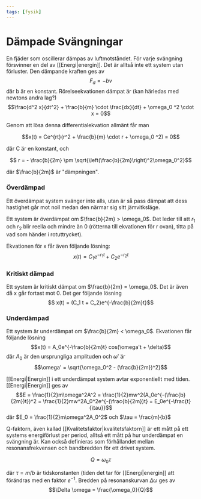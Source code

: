 ```yaml
---
tags: [fysik]
---
```

# Dämpade Svängningar


En fjäder som oscillerar dämpas av luftmotståndet. För varje svängning försvinner en del av [[Energi|energin]]. Det är alltså inte ett system utan förluster. Den dämpande kraften ges av
$$F_d = -bv$$
där b är en konstant. Rörelseekvationen dämpat är (kan härledas med newtons andra lag?)
$$\frac{d^2 x}{dt^2} + \frac{b}{m} \cdot \frac{dx}{dt} + \omega_0 ^2 \cdot x = 0$$


Genom att lösa denna differentialekvation allmänt får man 

$$x(t) = Ce^{rt}(r^2 + \frac{b}{m} \cdot r + \omega_0 ^2) = 0$$

där C är en konstant, och 

$$    r = - \frac{b}{2m} \pm \sqrt{\left(\frac{b}{2m}\right)^2\omega_0^2}$$

där $\frac{b}{2m}$ är "dämpningen".  

### Överdämpad

Ett överdämpat system svänger inte alls, utan är så pass dämpat att dess hastighet går mot noll medan den närmar sig sitt jämvitksläge. 

Ett system är överdämpat om $\frac{b}{2m} > \omega_0$. Det leder till att $r_1$ och $r_2$ blir reella och mindre än 0 (rötterna till ekvationen för r ovan), titta på vad som händer i rotuttrycket).

Ekvationen för x får även följande lösning:
$$    x(t) = C_1 e^{-r_1 t} + C_2 e^{-r_2 t}$$

### Kritiskt dämpad

Ett system är kritiskt dämpat om $\frac{b}{2m} = \omega_0$. Det är även då x går fortast mot 0. Det ger följande lösning
$$    x(t) = (C_1 t + C_2)e^{-\frac{b}{2m}t}$$

### Underdämpad

Ett system är underdämpat om $\frac{b}{2m} < \omega_0$. Ekvationen får följande lösning
$$x(t) = A_0e^{-\frac{b}{2m}t} cos(\omega't + \delta)$$ där $A_0$ är den
ursprungliga amplituden och $\omega'$ är
$$\omega' = \sqrt{\omega_0^2 - (\frac{b}{2m})^2}$$

[[Energi|Energin]] i ett underdämpat system avtar exponentiellt med tiden. [[Energi|Energin]] ges av
$$E = \frac{1}{2}m\omega^2A^2 = \frac{1}{2}mw^2(A_0e^{-(\frac{b}{2m})t})^2 = \frac{1}{2}mw^2A_0^2e^{-(\frac{b}{2m})t} = E_0e^{-\frac{t}{\tau}}$$
där $E_0 = \frac{1}{2}m\omega^2A_0^2$ och $\tau = \frac{m}{b}$

Q-faktorn, även kallad [[Kvalitetsfaktor|kvalitetsfaktorn]] är ett mått på ett systems
energiförlust per period, alltså ett mått på hur underdämpat en
svängning är. Kan också definieras som förhållandet mellan
resonansfrekvensen och bandbredden för ett drivet system.

$$Q = \omega_0 \tau$$

där $\tau = m/b$ är tidskonstanten (tiden det tar för [[Energi|energin]] att
förändras med en faktor $e^{-1}$. Bredden på resonanskurvan
$\Delta \omega$ ges av $$\Delta \omega = \frac{\omega_0}{Q}$$